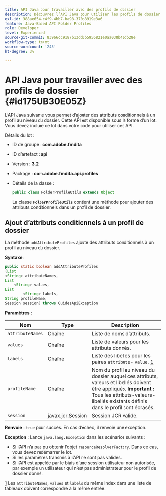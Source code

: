 ```yaml
---
title: API Java pour travailler avec des profils de dossier
description: Découvrez l’API Java pour utiliser les profils de dossier
exl-id: 388ae654-c4f9-4bb7-ba98-370b8919e3a6
feature: Java-Based API Folder Profiles
role: Developer
level: Experienced
source-git-commit: 83966cc9187b13dd3b5956821e0aa038b41db28e
workflow-type: tm+mt
source-wordcount: '245'
ht-degree: 3%

---
```


# API Java pour travailler avec des profils de dossier {#id175UB30E05Z}

L’API Java suivante vous permet d’ajouter des attributs conditionnels à un profil au niveau du dossier. Cette API est disponible sous la forme d’un lot. Vous devez inclure ce lot dans votre code pour utiliser ces API.

Détails du lot :

- ID de groupe : **com.adobe.fmdita**

- ID d’artefact : **api**

- Version : **3.2**

- Package : **com.adobe.fmdita.api.profiles**

- Détails de la classe :

  ```JAVA
  public class FolderProfileUtils extends Object
  ```

  La classe **`FolderProfileUtils`** contient une méthode pour ajouter des attributs conditionnels dans un profil de dossier.


## Ajout d’attributs conditionnels à un profil de dossier

La méthode ``addAttributeProfiles`` ajoute des attributs conditionnels à un profil au niveau du dossier.

**Syntaxe**:

```JAVA
public static boolean addAttributeProfiles
(List
<String> attributeNames, 
List
    <String> values, 
List
        <String> labels,
String profileName, 
Session session) throws GuidesApiException
```

**Paramètres** :

| Nom | Type | Description |
|----|----|-----------|
| ``attributeNames`` | Chaîne | Liste de noms d’attributs. |
| ``values`` | Chaîne | Liste de valeurs pour les attributs donnés. |
| `labels` | Chaîne | Liste des libellés pour les paires `attribute`- `value`. [1](#fntarg_1) |
| `profileName` | Chaîne | Nom du profil au niveau du dossier auquel ces attributs, valeurs et libellés doivent être appliqués. **Important :** Tous les attributs-valeurs-libellés existants définis dans le profil sont écrasés. |
| `session` | javax.jcr.Session | Session JCR valide. |

**Renvoie** :
`true` pour succès. En cas d’échec, il renvoie une exception.

**Exception** :
Lance ``java.lang.Exception`` dans les scénarios suivants :

- Si l’API n’a pas pu obtenir l’objet `resourceResolverFactory`. Dans ce cas, vous devez redémarrer le lot.
- Si les paramètres transmis à l’API ne sont pas valides.
- Si l’API est appelée par le biais d’une session utilisateur non autorisée, par exemple un utilisateur qui n’est pas administrateur pour le profil de dossier donné.

[1](#fnsrc_1) Les `attributeNames`, `values` et `labels` du même index dans une liste de tableaux doivent correspondre à la même entrée.
